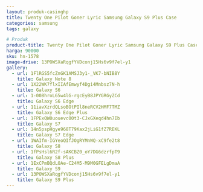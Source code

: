 ```yaml
---
layout: produk-casinghp
title: Twenty One Pilot Goner Lyric Samsung Galaxy S9 Plus Case
categories: samsung
tags: galaxy

# Produk
product-title: Twenty One Pilot Goner Lyric Samsung Galaxy S9 Plus Case
harga: 90000
sku: hn-1578
image-drive: 13POWSXaRqgfYVDconj15Hs6v9f7el-y1
gallery:
  - url: 1FlRGS5fcZnGK1AMSJ3y1-_VK7-bNIB8Y
    title: Galaxy Note 8
  - url: 1X22WK7flxIIAfEmwyf4Dgi4Mnbsz7N-h
    title: Galaxy S6
  - url: 1-008hroL65w4lG-rgcEyB8JPYGRGyZCd
    title: Galaxy S6 Edge
  - url: 11iavXzrdQLsoBOtPIl8neRCV2HMF7TMZ
    title: Galaxy S6 Edge Plus
  - url: 1FPExQW0uouevc00t3-CJxGXeqd4hn7Ib
    title: Galaxy S7
  - url: 14n5pspHgye968T79Kax2jLiG1fZ7REKL
    title: Galaxy S7 Edge
  - url: 1WAIfm-IGYeoQIfJOgRYMnWQ-xC9fe2t8
    title: Galaxy S8
  - url: 1fPsHsl6R2f-sAKCBZ0_oY7DG6dzrfpT9
    title: Galaxy S8 Plus
  - url: 1ExCPmBQdLOAe-C24M5-M9M0GFELgDmaA
    title: Galaxy S9
  - url: 13POWSXaRqgfYVDconj15Hs6v9f7el-y1
    title: Galaxy S9 Plus
---
```

